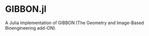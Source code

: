 # GIBBON.jl
A Julia implementation of GIBBON (The Geometry and Image-Based Bioengineering add-ON). 
